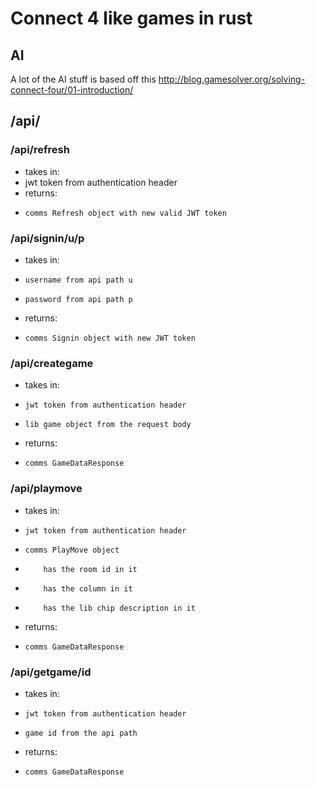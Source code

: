 # Connect 4 like games in rust

## AI
A lot of the AI stuff is based off this
http://blog.gamesolver.org/solving-connect-four/01-introduction/

## /api/

### /api/refresh
- takes in:
-    jwt token from authentication header
- returns:
-     comms Refresh object with new valid JWT token


### /api/signin/u/p
- takes in:
-     username from api path u
-     password from api path p
- returns:
-     comms Signin object with new JWT token

### /api/creategame
- takes in:
-     jwt token from authentication header
-     lib game object from the request body
- returns:
-     comms GameDataResponse


### /api/playmove
- takes in:
-     jwt token from authentication header
-     comms PlayMove object
-         has the room id in it
-         has the column in it
-         has the lib chip description in it
- returns:
-     comms GameDataResponse


### /api/getgame/id
- takes in:
-     jwt token from authentication header
-     game id from the api path
- returns:
-     comms GameDataResponse
